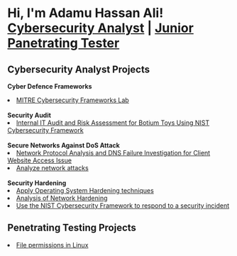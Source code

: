 # <h1>Hi, I'm Adamu Hassan Ali! <br/><a href="https://github.com/AdamuHassanAli">Cybersecurity Analyst</a> | <a href="https://www.linkedin.com/in/adamu-ali-a632b4202//">Junior Panetrating Tester</a>

<h2>Cybersecurity Analyst Projects</h2>

<b>Cyber Defence Frameworks</b>
<a href="https://github.com/AdamuHassanAli/MITRE/"><li>MITRE Cybersecurity Frameworks Lab</li></a>
<br>
<b>Security Audit</b>
<a href="https://github.com/AdamuHassanAli/Conduct-a-security-audit"><li> Internal IT Audit and Risk Assessment for Botium Toys Using NIST Cybersecurity Framework </li></a>
<br>
<b>Secure Networks Against DoS Attack</b>
<a href="https://github.com/AdamuHassanAli/Secure-Networks/"><li> Network Protocol Analysis and DNS Failure Investigation for Client Website Access Issue </li></a>
<a href="#"><li> Analyze network attacks </li></a>
<br>
<b>Security Hardening</b>
<a href="#"><li>Apply Operating System Hardening techniques</li></a>
<a href="#"><li>Analysis of Network Hardening</li></a>
<a href="#"><li>Use the NIST Cybersecurity Framework to respond to a security incident </li></a>

<h2>Penetrating Testing Projects</h2>
<a href="#"><li>File permissions in Linux</li></a>



